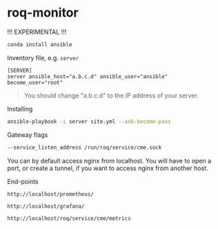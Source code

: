 # roq-monitor

!!! EXPERIMENTAL !!!


```bash
conda install ansible
```

Inventory file, e.g. `server`

```
[SERVER]
server ansible_host="a.b.c.d" ansible_user="ansible" become_user="root"
```

> You should change "a.b.c.d" to the IP address of your server.

Installing

```bash
ansible-playbook -i server site.yml --ask-become-pass
```

Gateway flags

```bash
--service_listen_address /run/roq/service/cme.sock
```

You can by default access nginx from localhost.
You will have to open a port, or create a tunnel, if you want to access nginx from another host.

End-points

```
http://localhost/prometheus/
```

```
http://localhost/grafana/
```

```
http://localhost/roq/service/cme/metrics
```
